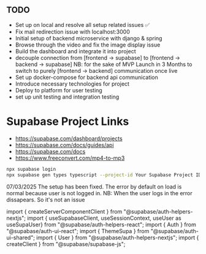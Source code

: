 ## TODO

* Set up on local and resolve all setup related issues ✅
* Fix mail redirection issue with localhost:3000
* Initial setup of backend microservice with django & spring
* Browse through the video and fix the image display issue
* Build the dashboard and integrate it into project
* decouple connection from [frontend -> supabase] to [frontend -> backend -> supabase] NB: for the sake of MVP Launch in 3 Months to switch to purely [frontend -> backend] communication once live
* Set up docker-compose for backend api communication
* Introduce necessary technologies for project
* Deploy to platform for user testing
* set up unit testing and integration testing

# Supabase Project Links

* <https://supabase.com/dashboard/projects>
* <https://supabase.com/docs/guides/api>
* <https://supabase.com/docs>
* <https://www.freeconvert.com/mp4-to-mp3>

```bash
npx supabase login
npx supabase gen types typescript --project-id Your Supabase Project ID --schema public > database.types.ts
```

07/03/2025
The setup has been fixed. The error by default on load is normal because user is not logged in.
NB: When the user logs in the error dissapears. So it's not an issue

import { createServerComponentClient } from "@supabase/auth-helpers-nextjs";
import { useSupabaseClient, useSessionContext, useUser as useSupaUser} from "@supabase/auth-helpers-react";
import { Auth } from "@supabase/auth-ui-react";
import { ThemeSupa } from "@supabase/auth-ui-shared";
import { User } from "@supabase/auth-helpers-nextjs";
import { createClient } from "@supabase/supabase-js";
